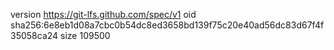 version https://git-lfs.github.com/spec/v1
oid sha256:6e8eb1d08a7cbc0b54dc8ed3658bd139f75c20e40ad56dc83d67f4f35058ca24
size 109500

